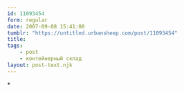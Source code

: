 ```yaml
---
id: 11093454
form: regular
date: 2007-09-08 15:41:00
tumblr: "https://untitled.urbansheep.com/post/11093454"
title:
tags:
    - post
    - контейнерный склад
layout: post-text.njk
---
```


<p>*</p>

